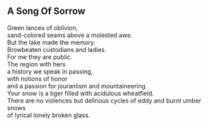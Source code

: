 A Song Of Sorrow
----------------
Green lances of oblivion,  
sand-colored seams above a molested awe.  
But the lake made the memory.  
Browbeaten custodians and ladies.  
For me they are public.  
The region with hers  
a history we speak in passing,  
with notions of honor  
and a passion for jouranlism and mountaineering  
Your snow is a tiger filled with acidulous wheatfield.  
There are no violences but delirious cycles of eddy and burnt umber  
snows  
of lyrical lonely broken glass.  
